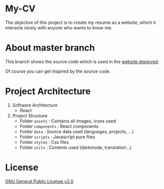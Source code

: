 # My-CV

The objective of this project is to create my resume as a website, which it interacts nicely with anyone who wants to know me.

# About master branch

This branch shows the source code which is used in the [website deployed](https://bsoulmindy.github.io/My-CV/).

Of course you can get inspired by the source code.

# Project Architecture

1. Software Architecture
    - React
2. Project Structure
    - Folder `assets` : Contains all images, icons used
    - Folder `components` : React components
    - Folder `data` : Source data used (languages, projects, ...)
    - Folder `scripts` : Javascript pure files
    - Folder `styles` : Css files
    - Folder `utils` : Contexts used (darkmode, translation...)

# License

[GNU General Public License v2.0](LICENSE.md)
